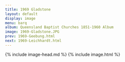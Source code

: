 ```yaml
---
title: 1969 Gladstone
layout: default
display: image
menu: barq
album: Queensland Baptist Churches 1851-1960 Album
image: 1969-Gladstone.JPG
prev: 1969-Geebung.html
next: 1969-Leichhardt.html
---
```

{% include image-head.md %}
{% include image.html %}